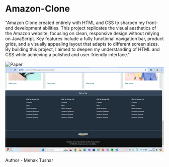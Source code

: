 # Amazon-Clone

"Amazon Clone created entirely with HTML and CSS to sharpen my front-end development abilities. This project replicates the visual aesthetics of the Amazon website, focusing on clean, responsive design without relying on JavaScript. Key features include a fully functional navigation bar, product grids, and a visually appealing layout that adapts to different screen sizes. By building this project, I aimed to deepen my understanding of HTML and CSS while achieving a polished and user-friendly interface."


<img src="Image/FrontImage.png" alt="Paper" width="900"/>
<img src="Images/BottomImage.png" alt="Paper" width="900"/>

Author - Mehak Tushar
